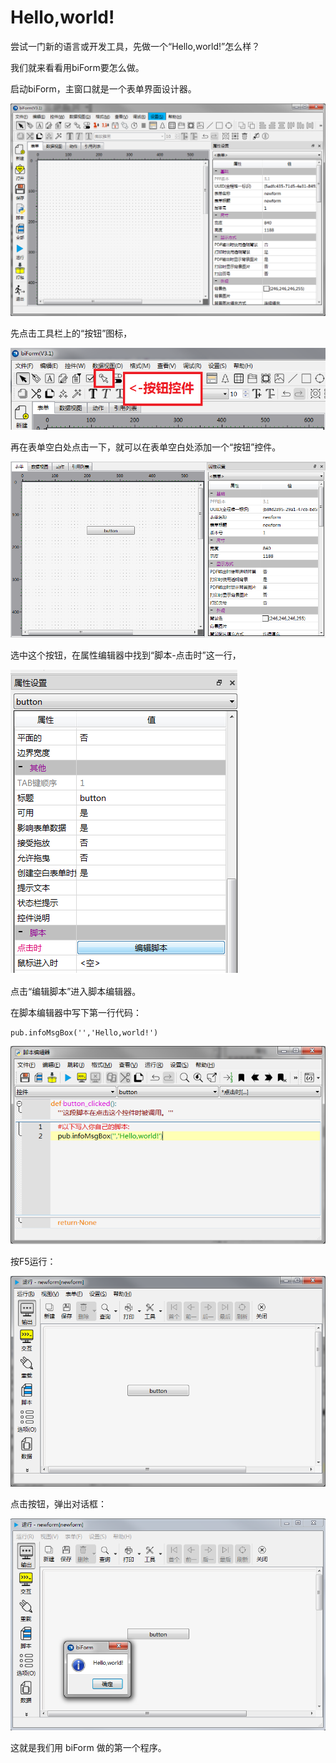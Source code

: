 ﻿# Hello,world!
尝试一门新的语言或开发工具，先做一个“Hello,world!”怎么样？

我们就来看看用biForm要怎么做。

启动biForm，主窗口就是一个表单界面设计器。

![主窗口](1.png)

先点击工具栏上的“按钮”图标，

![按钮控件](2.png)

再在表单空白处点击一下，就可以在表单空白处添加一个“按钮”控件。

![表单](3.png)

选中这个按钮，在属性编辑器中找到“脚本-点击时”这一行，

![编辑脚本](4.png)

点击“编辑脚本”进入脚本编辑器。

在脚本编辑器中写下第一行代码：

    pub.infoMsgBox('','Hello,world!')

![添加脚本](5.png)

按F5运行：


![添加脚本](6.png)


点击按钮，弹出对话框：

![添加脚本](7.png)

这就是我们用 biForm 做的第一个程序。





